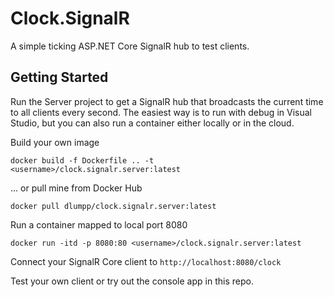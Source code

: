 # Clock.SignalR
A simple ticking ASP.NET Core SignalR hub to test clients.


## Getting Started
Run the Server project to get a SignalR hub that broadcasts the current time to all clients every second. 
The easiest way is to run with debug in Visual Studio, but you can also run a container either locally or in the cloud.

Build your own image

`docker build -f Dockerfile .. -t <username>/clock.signalr.server:latest`

... or pull mine from Docker Hub

`docker pull dlumpp/clock.signalr.server:latest`

Run a container mapped to local port 8080

`docker run -itd -p 8080:80 <username>/clock.signalr.server:latest`

Connect your SignalR Core client to `http://localhost:8080/clock`

Test your own client or try out the console app in this repo.
